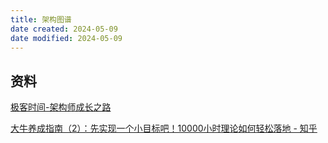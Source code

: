 ```yaml
---
title: 架构图谱
date created: 2024-05-09
date modified: 2024-05-09
---
```


## 资料

[极客时间-架构师成长之路](https://b.geekbang.org/member/course/detail/13911)

[大牛养成指南（2）：先实现一个小目标吧！10000小时理论如何轻松落地 - 知乎](https://zhuanlan.zhihu.com/p/22495095)
